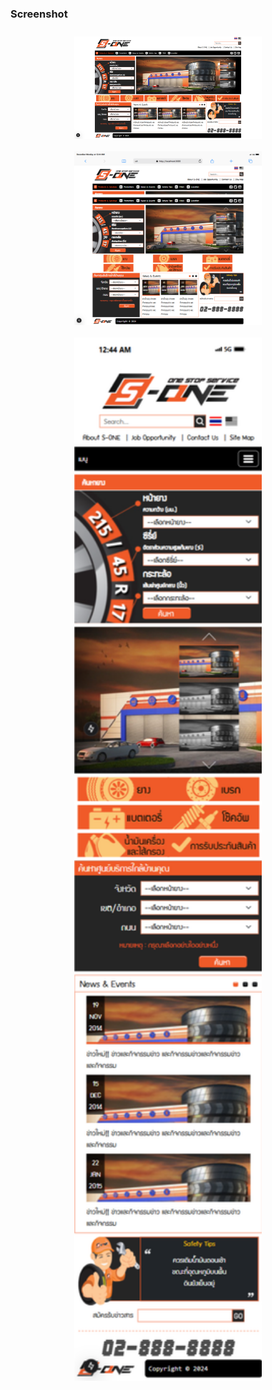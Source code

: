 ### Screenshot

<div style="display: flex; flex-wrap: wrap; justify-content: center;">
  <img src="./public/screenshots/desktop.png" alt="desktop.png" width="300" style="margin: 10px;">
  <img src="./public/screenshots/ipad-pro-responsive.png" alt="ipad-pro-responsive.png" width="300" style="margin: 10px;">
  <img src="./public/screenshots/mobile-responsive.png" alt="mobile-responsive.png" width="300" style="margin: 10px;">
</div>
